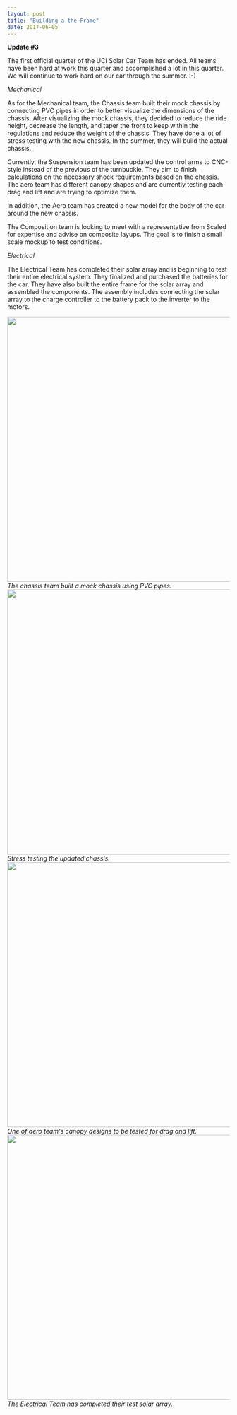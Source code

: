 ```yaml
---
layout: post
title: "Building a the Frame"
date: 2017-06-05
---
```


<b>Update #3</b>

The first official quarter of the UCI Solar Car Team has ended. All teams have been hard at work this quarter and accomplished a lot in this quarter. We will continue to work hard on our car through the summer. :-)
 
<i>Mechanical</i>

As for the Mechanical team, the Chassis team built their mock chassis by connecting PVC pipes in order to better visualize 
the dimensions of the chassis. After visualizing the mock chassis, they decided to reduce the ride height, decrease the length, 
and taper the front to keep within the regulations and reduce the weight of the chassis. They have done a lot of stress testing 
with the new chassis. In the summer, they will build the actual chassis.

Currently, the Suspension team has been updated the control arms to CNC-style instead of the previous of the turnbuckle. They aim 
to finish calculations on the necessary shock requirements based on the chassis. The aero team has different canopy shapes and are currently testing each drag and lift and are trying to optimize them. 

In addition, the Aero team has created a new model for the body of the car around the new chassis. 

The Composition team is looking to meet with a representative from Scaled for expertise and advise on composite layups. The goal is to finish a small scale mockup to test conditions.


<i>Electrical</i>

The Electrical Team has completed their solar array and is beginning to test their entire electrical system. They finalized 
and purchased the batteries for the car. They have also built the entire frame for the solar array and assembled the components. 
The assembly includes connecting the solar array to the charge controller to the battery pack to the inverter to the motors.




<img src="{{site.url}}/images/blogpost/Lizette/mock_chassis.JPG" width="600">
<i>The chassis team built a mock chassis using PVC pipes.</i>

<img src="{{site.url}}/images/blogpost/Lizette/chassis_stress.PNG" width="600">
<i>Stress testing the updated chassis.</i>

<img src="{{site.url}}/images/blogpost/Lizette/aero_3.png" width="600">
<i>One of aero team's canopy designs to be tested for drag and lift. </i>

<img src="{{site.url}}/images/blogpost/Lizette/solararray.jpg" width="600">
<i>The Electrical Team has completed their test solar array.</i>
